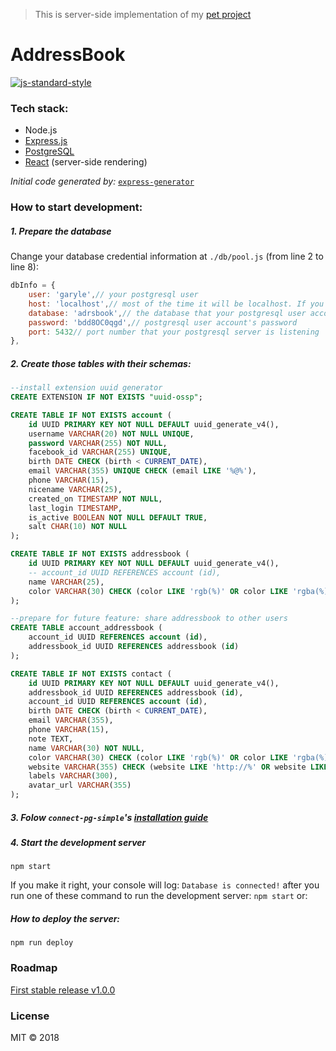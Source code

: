 > This is server-side implementation of my [pet project](https://github.com/lvnam96/addressBook)

AddressBook
===
[![js-standard-style](https://img.shields.io/badge/code%20style-standard-brightgreen.svg)](https://github.com/standard/standard)

### Tech stack:

- Node.js
- [Express.js](https://github.com/expressjs/express)
- [PostgreSQL](https://github.com/brianc/node-postgres)
- [React](https://github.com/facebook/react) (server-side rendering)

*Initial code generated by:* [`express-generator`](https://github.com/expressjs/generator)

### How to start development:

##### 1. Prepare the database

Change your database credential information at `./db/pool.js` (from line 2 to line 8):

```js
dbInfo = {
    user: 'garyle',// your postgresql user
    host: 'localhost',// most of the time it will be localhost. If you use docker, please check their document
    database: 'adrsbook',// the database that your postgresql user account has rights to manage
    password: 'bdd8OC0qgd',// postgresql user account's password
    port: 5432// port number that your postgresql server is listening
},
```

##### 2. Create those tables with their schemas:

```sql
--install extension uuid generator
CREATE EXTENSION IF NOT EXISTS "uuid-ossp";

CREATE TABLE IF NOT EXISTS account (
    id UUID PRIMARY KEY NOT NULL DEFAULT uuid_generate_v4(),
    username VARCHAR(20) NOT NULL UNIQUE,
    password VARCHAR(255) NOT NULL,
    facebook_id VARCHAR(255) UNIQUE,
    birth DATE CHECK (birth < CURRENT_DATE),
    email VARCHAR(355) UNIQUE CHECK (email LIKE '%@%'),
    phone VARCHAR(15),
    nicename VARCHAR(25),
    created_on TIMESTAMP NOT NULL,
    last_login TIMESTAMP,
    is_active BOOLEAN NOT NULL DEFAULT TRUE,
    salt CHAR(10) NOT NULL
);

CREATE TABLE IF NOT EXISTS addressbook (
    id UUID PRIMARY KEY NOT NULL DEFAULT uuid_generate_v4(),
    -- account_id UUID REFERENCES account (id),
    name VARCHAR(25),
    color VARCHAR(30) CHECK (color LIKE 'rgb(%)' OR color LIKE 'rgba(%)' OR color LIKE '#%' OR color LIKE 'hsl(%)')
);

--prepare for future feature: share addressbook to other users
CREATE TABLE account_addressbook (
    account_id UUID REFERENCES account (id),
    addressbook_id UUID REFERENCES addressbook (id)
);

CREATE TABLE IF NOT EXISTS contact (
    id UUID PRIMARY KEY NOT NULL DEFAULT uuid_generate_v4(),
    addressbook_id UUID REFERENCES addressbook (id),
    account_id UUID REFERENCES account (id),
    birth DATE CHECK (birth < CURRENT_DATE),
    email VARCHAR(355),
    phone VARCHAR(15),
    note TEXT,
    name VARCHAR(30) NOT NULL,
    color VARCHAR(30) CHECK (color LIKE 'rgb(%)' OR color LIKE 'rgba(%)' OR color LIKE '#%' OR color LIKE 'hsl(%)'),
    website VARCHAR(355) CHECK (website LIKE 'http://%' OR website LIKE 'https://%'),
    labels VARCHAR(300),
    avatar_url VARCHAR(355)
);
```

##### 3. Folow `connect-pg-simple`'s [installation guide](https://www.npmjs.com/package/connect-pg-simple#installation)

##### 4. Start the development server

```
npm start
```

If you make it right, your console will log: `Database is connected!` after you run one of these command to run the development server: `npm start` or:

##### How to deploy the server:

```
npm run deploy
```

### Roadmap

[First stable release v1.0.0](https://github.com/lvnam96/addressbook--server-side/projects)

### License
MIT &copy; 2018
